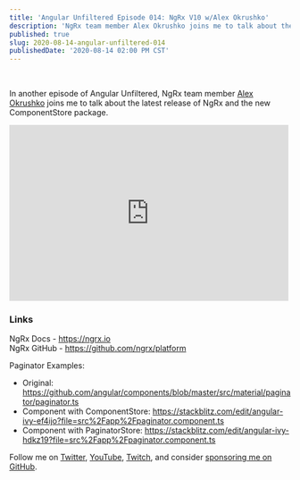 ```yaml
---
title: 'Angular Unfiltered Episode 014: NgRx V10 w/Alex Okrushko'
description: 'NgRx team member Alex Okrushko joins me to talk about the latest release'
published: true
slug: 2020-08-14-angular-unfiltered-014
publishedDate: '2020-08-14 02:00 PM CST'
---
```


<br/>

In another episode of Angular Unfiltered, NgRx team member [Alex Okrushko](https://twtiter.com/AlexOkrushko) joins me to talk about the latest release of NgRx and the new ComponentStore package.

<div class="center">
  <iframe width="500" height="315" src="https://www.youtube.com/embed/wh3cYcfsFPg" frameborder="0" allow="accelerometer; autoplay; encrypted-media; gyroscope; picture-in-picture" allowfullscreen></iframe>
</div>

### Links

NgRx Docs - https://ngrx.io \
NgRx GitHub - https://github.com/ngrx/platform

Paginator Examples:

- Original: https://github.com/angular/components/blob/master/src/material/paginator/paginator.ts
- Component with ComponentStore: https://stackblitz.com/edit/angular-ivy-ef4ijo?file=src%2Fapp%2Fpaginator.component.ts
- Component with PaginatorStore: https://stackblitz.com/edit/angular-ivy-hdkz19?file=src%2Fapp%2Fpaginator.component.ts

Follow me on [Twitter](https://twitter.com/brandontroberts), [YouTube](https://youtube.com/brandonrobertsdev), [Twitch](https://twitch.tv/brandontroberts), and consider [sponsoring me on GitHub](https://github.com/sponsors/brandonroberts).
